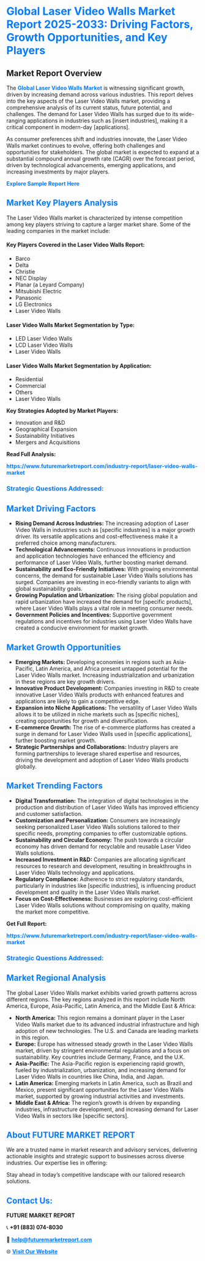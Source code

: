 <h1 style="color: #007BFF;">Global Laser Video Walls Market Report 2025-2033: Driving Factors, Growth Opportunities, and Key Players</h1>

<section id="overview">
<h2>Market Report Overview</h2>
<p>The <a href="https://www.futuremarketreport.com/industry-report/laser-video-walls-market" style="color: #007BFF; text-decoration: none;"><strong>Global Laser Video Walls Market</strong></a> is witnessing significant growth, driven by increasing demand across various industries. This report delves into the key aspects of the Laser Video Walls market, providing a comprehensive analysis of its current status, future potential, and challenges. The demand for Laser Video Walls has surged due to its wide-ranging applications in industries such as [insert industries], making it a critical component in modern-day [applications].</p>
<p>As consumer preferences shift and industries innovate, the Laser Video Walls market continues to evolve, offering both challenges and opportunities for stakeholders. The global market is expected to expand at a substantial compound annual growth rate (CAGR) over the forecast period, driven by technological advancements, emerging applications, and increasing investments by major players.</p>
</section>

<section id="overview">
<p><a href="https://www.futuremarketreport.com/request-sample/reportId=100025" style="color: #007BFF; text-decoration: none;"><strong>Explore Sample Report Here</strong></a></p>
</section>

<section id="key-players">
<h2 style="color: #007BFF;">Market Key Players Analysis</h2>
<p>The Laser Video Walls market is characterized by intense competition among key players striving to capture a larger market share. Some of the leading companies in the market include:</p>
<h4>Key Players Covered in the Laser Video Walls Report:</h4>
<ul><li>Barco</li><li>Delta</li><li>Christie</li><li>NEC Display</li><li>Planar (a Leyard Company)</li><li>Mitsubishi Electric</li><li>Panasonic</li><li>LG Electronics</li><li>Laser Video Walls</li></ul>
<h4>Laser Video Walls Market Segmentation by Type:</h4>
<ul><li>LED Laser Video Walls</li><li>LCD Laser Video Walls</li><li>Laser Video Walls</li></ul>

<h4>Laser Video Walls Market Segmentation by Application:</h4>
<ul><li>Residential</li><li>Commercial</li><li>Others</li><li>Laser Video Walls</li></ul>
<p><strong>Key Strategies Adopted by Market Players:</strong></p>
<ul>
<li>Innovation and R&D</li>
<li>Geographical Expansion</li>
<li>Sustainability Initiatives</li>
<li>Mergers and Acquisitions</li>
</ul>
</section>

<section>
<p><strong>Read Full Analysis: </strong></p><a href="https://www.futuremarketreport.com/industry-report/laser-video-walls-market" style="color: #007BFF; text-decoration: none;"><strong>https://www.futuremarketreport.com/industry-report/laser-video-walls-market</strong></a>
<h3 style="color: #007BFF;">Strategic Questions Addressed:</h3>
</section>

<section id="driving-factors">
<h2 style="color: #007BFF;">Market Driving Factors</h2>
<ul>
<li><strong>Rising Demand Across Industries:</strong> The increasing adoption of Laser Video Walls in industries such as [specific industries] is a major growth driver. Its versatile applications and cost-effectiveness make it a preferred choice among manufacturers.</li>
<li><strong>Technological Advancements:</strong> Continuous innovations in production and application technologies have enhanced the efficiency and performance of Laser Video Walls, further boosting market demand.</li>
<li><strong>Sustainability and Eco-Friendly Initiatives:</strong> With growing environmental concerns, the demand for sustainable Laser Video Walls solutions has surged. Companies are investing in eco-friendly variants to align with global sustainability goals.</li>
<li><strong>Growing Population and Urbanization:</strong> The rising global population and rapid urbanization have increased the demand for [specific products], where Laser Video Walls plays a vital role in meeting consumer needs.</li>
<li><strong>Government Policies and Incentives:</strong> Supportive government regulations and incentives for industries using Laser Video Walls have created a conducive environment for market growth.</li>
</ul>
</section>

<section id="growth-opportunities">
<h2 style="color: #007BFF;">Market Growth Opportunities</h2>
<ul>
<li><strong>Emerging Markets:</strong> Developing economies in regions such as Asia-Pacific, Latin America, and Africa present untapped potential for the Laser Video Walls market. Increasing industrialization and urbanization in these regions are key growth drivers.</li>
<li><strong>Innovative Product Development:</strong> Companies investing in R&D to create innovative Laser Video Walls products with enhanced features and applications are likely to gain a competitive edge.</li>
<li><strong>Expansion into Niche Applications:</strong> The versatility of Laser Video Walls allows it to be utilized in niche markets such as [specific niches], creating opportunities for growth and diversification.</li>
<li><strong>E-commerce Growth:</strong> The rise of e-commerce platforms has created a surge in demand for Laser Video Walls used in [specific applications], further boosting market growth.</li>
<li><strong>Strategic Partnerships and Collaborations:</strong> Industry players are forming partnerships to leverage shared expertise and resources, driving the development and adoption of Laser Video Walls products globally.</li>
</ul>
</section>

<section id="trending-factors">
<h2 style="color: #007BFF;">Market Trending Factors</h2>
<ul>
<li><strong>Digital Transformation:</strong> The integration of digital technologies in the production and distribution of Laser Video Walls has improved efficiency and customer satisfaction.</li>
<li><strong>Customization and Personalization:</strong> Consumers are increasingly seeking personalized Laser Video Walls solutions tailored to their specific needs, prompting companies to offer customizable options.</li>
<li><strong>Sustainability and Circular Economy:</strong> The push towards a circular economy has driven demand for recyclable and reusable Laser Video Walls solutions.</li>
<li><strong>Increased Investment in R&D:</strong> Companies are allocating significant resources to research and development, resulting in breakthroughs in Laser Video Walls technology and applications.</li>
<li><strong>Regulatory Compliance:</strong> Adherence to strict regulatory standards, particularly in industries like [specific industries], is influencing product development and quality in the Laser Video Walls market.</li>
<li><strong>Focus on Cost-Effectiveness:</strong> Businesses are exploring cost-efficient Laser Video Walls solutions without compromising on quality, making the market more competitive.</li>
</ul>
</section>

<section>
<p><strong>Get Full Report: </strong></p><a href="https://www.futuremarketreport.com/industry-report/laser-video-walls-market" style="color: #007BFF; text-decoration: none;"><strong>https://www.futuremarketreport.com/industry-report/laser-video-walls-market</strong></a>
<h3 style="color: #007BFF;">Strategic Questions Addressed:</h3>
</section>


<section id="regional-analysis">
<h2 style="color: #007BFF;">Market Regional Analysis</h2>
<p>The global Laser Video Walls market exhibits varied growth patterns across different regions. The key regions analyzed in this report include North America, Europe, Asia-Pacific, Latin America, and the Middle East & Africa:</p>
<ul>
<li><strong>North America:</strong> This region remains a dominant player in the Laser Video Walls market due to its advanced industrial infrastructure and high adoption of new technologies. The U.S. and Canada are leading markets in this region.</li>
<li><strong>Europe:</strong> Europe has witnessed steady growth in the Laser Video Walls market, driven by stringent environmental regulations and a focus on sustainability. Key countries include Germany, France, and the U.K.</li>
<li><strong>Asia-Pacific:</strong> The Asia-Pacific region is experiencing rapid growth, fueled by industrialization, urbanization, and increasing demand for Laser Video Walls in countries like China, India, and Japan.</li>
<li><strong>Latin America:</strong> Emerging markets in Latin America, such as Brazil and Mexico, present significant opportunities for the Laser Video Walls market, supported by growing industrial activities and investments.</li>
<li><strong>Middle East & Africa:</strong> The region’s growth is driven by expanding industries, infrastructure development, and increasing demand for Laser Video Walls in sectors like [specific sectors].</li>
</ul>
</section>

<footer>
<h2 style="color: #007BFF;">About FUTURE MARKET REPORT</h2>
<p>We are a trusted name in market research and advisory services, delivering actionable insights and strategic support to businesses across diverse industries. Our expertise lies in offering:</p>

<p>Stay ahead in today’s competitive landscape with our tailored research solutions.</p>

<h2 style="color: #007BFF;">Contact Us:</h2>
<p><strong>FUTURE MARKET REPORT</strong></p>
<p>📞 <strong>+91 (883) 074-8030</strong></p>
<p>📧 <strong><a href="mailto:help@futuremarketreport.com" style="color: #007BFF;">help@futuremarketreport.com</a></strong></p>
<p>🌐 <strong><a href="https://www.futuremarketreport.com/" style="color: #007BFF;">Visit Our Website</a></strong></p>
</footer>